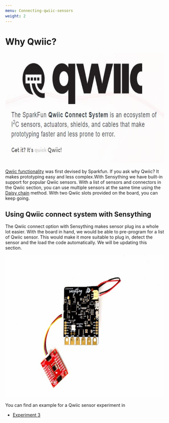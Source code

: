 ```yaml
---
menu: Connecting-qwiic-sensors
weight: 2
---
```


# **Why Qwiic?**

<p align="center">   <img width="550" height="350" src="images/Qwiic image.JPG"> </p>

[Qwiic functionality](https://www.sparkfun.com/qwiic) was first devised by Sparkfun. If you ask why Qwiic? It makes prototyping easy and less complex.With Sensything we have built-in support for popular Qwiic sensors. With a list of sensors and connectors in the Qwiic section, you can use multiple sensors at the same time using the [Daisy chain](https://en.wikipedia.org/wiki/Daisy_chain_(electrical_engineering)) method. With two Qwiic slots provided on the board, you can keep going.

## Using Qwiic connect system with Sensything

The Qwiic connect option with Sensything makes sensor plug ins a whole lot easier. With the board in hand, we would be able to pre-program for a list of Qwiic sensor. This would make it more suitable to plug in, detect the sensor and the load the code automatically. We will be updating this section. 

<p align="center">   <img width="650" height="450" src="images/Qwiic-sensor.jpg"> </p>

You can find an example for a Qwiic sensor experiment in

- [Experiment 3](https://sensything.protocentral.com/3-pressure-sensor.html)
